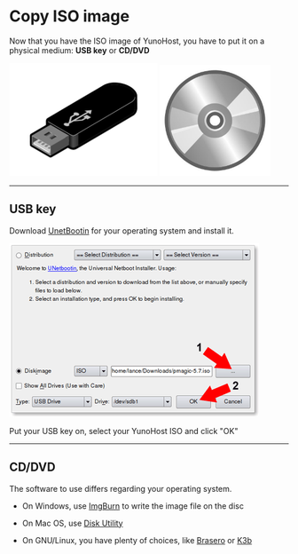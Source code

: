 # Copy ISO image

Now that you have the ISO image of YunoHost, you have to put it on a physical medium: **USB key** or **CD/DVD**

<img src="/images/usb_key.png">
<img src="/images/cd.jpg" width=200>

---

## USB key

Download <a href="http://unetbootin.sourceforge.net/" target="_blank">UnetBootin</a> for your operating system and install it.


<img src="/images/unetbootin.png">

Put your USB key on, select your YunoHost ISO and click "OK"


---

## CD/DVD

The software to use differs regarding your operating system.

* On Windows, use [ImgBurn](http://www.imgburn.com/) to write the image file on the disc

* On Mac OS, use [Disk Utility](http://support.apple.com/kb/ph7025)

* On GNU/Linux, you have plenty of choices, like [Brasero](https://wiki.gnome.org/Apps/Brasero) or [K3b](http://www.k3b.org/)